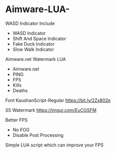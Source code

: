 # Aimware-LUA-
WASD Indicator Include

- WASD Indicator
- Shift And Space Indicator
- Fake Duck Indicator
- Slow Walk Indicator

Aimware.net Watermark LUA

 - Aimware.net
 - PING
 - FPS
 - Kills
 - Deaths
 
 Font KaushanScript-Regular
 https://bit.ly/2Zx802e
 
 SS Watermark
 https://imgur.com/EuCGSFM
 
 Better FPS
 
  - No FOG
  - Disable Post Processing
  
  Simple LUA script which can improve your FPS
 
 
 
 

